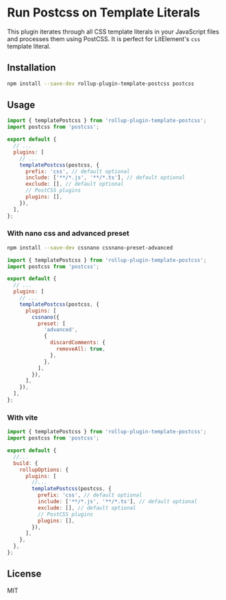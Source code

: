 # Run Postcss on Template Literals

This plugin iterates through all CSS template literals in your JavaScript files and processes them using PostCSS.
It is perfect for LitElement's `css` template literal.

## Installation

```bash
npm install --save-dev rollup-plugin-template-postcss postcss
```

## Usage

```js
import { templatePostcss } from 'rollup-plugin-template-postcss';
import postcss from 'postcss';

export default {
  // ...
  plugins: [
    // ...
    templatePostcss(postcss, {
      prefix: 'css', // default optional
      include: ['**/*.js', '**/*.ts'], // default optional
      exclude: [], // default optional
      // PostCSS plugins
      plugins: [],
    }),
  ],
};
```

### With nano css and advanced preset

```bash
npm install --save-dev cssnano cssnano-preset-advanced
```

```js
import { templatePostcss } from 'rollup-plugin-template-postcss';
import postcss from 'postcss';

export default {
  // ...
  plugins: [
    // ...
    templatePostcss(postcss, {
      plugins: [
        cssnano({
          preset: [
            'advanced',
            {
              discardComments: {
                removeAll: true,
              },
            },
          ],
        }),
      ],
    }),
  ],
};
```

### With vite

```js
import { templatePostcss } from 'rollup-plugin-template-postcss';
import postcss from 'postcss';

export default {
  //...
  build: {
    rollupOptions: {
      plugins: [
        //...
        templatePostcss(postcss, {
          prefix: 'css', // default optional
          include: ['**/*.js', '**/*.ts'], // default optional
          exclude: [], // default optional
          // PostCSS plugins
          plugins: [],
        }),
      ],
    },
  },
};
```

## License

MIT
